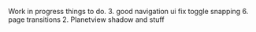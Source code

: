Work in progress
things to do.
3. good navigation ui fix toggle snapping 
6. page transitions
2. Planetview shadow and stuff 